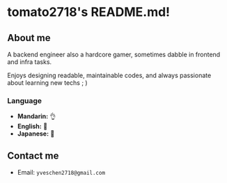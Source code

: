 # tomato2718's README.md!

## About me

A backend engineer also a hardcore gamer, sometimes dabble in frontend and infra tasks.

Enjoys designing readable, maintainable codes, and always passionate about learning new techs ; )

### Language

- **Mandarin:** 👌
- **English:** 🤔
- **Japanese:** 🤏

## Contact me

- Email: `yveschen2718@gmail.com`

<!-- Links -->
